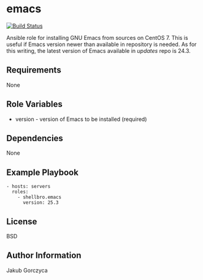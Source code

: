 emacs
=====

[![Build Status](https://travis-ci.org/shellbro/ansible-role-emacs.svg?branch=master)](https://travis-ci.org/shellbro/ansible-role-emacs)

Ansible role for installing GNU Emacs from sources on CentOS 7. This is useful if Emacs version newer than available in repository is needed. As for this writing, the latest version of Emacs available in *updates* repo is 24.3.

Requirements
------------

None

Role Variables
--------------

* version - version of Emacs to be installed (required)

Dependencies
------------

None

Example Playbook
----------------

    - hosts: servers
      roles:
        - shellbro.emacs
          version: 25.3

License
-------

BSD

Author Information
------------------

Jakub Gorczyca
